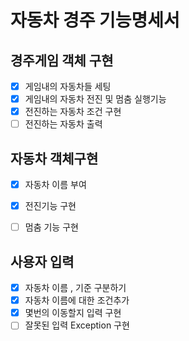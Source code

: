 # 자동차 경주 기능명세서


## 경주게임 객체 구현
- [X] 게임내의 자동차들 세팅
- [X] 게임내의 자동차 전진 및 멈춤 실행기능
- [X] 전진하는 자동차 조건 구현
- [ ] 전진하는 자동차 출력

## 자동차 객체구현
- [X] 자동차 이름 부여
- [X] 전진기능 구현
- [ ] 멈춤 기능 구현



## 사용자 입력
- [X] 자동차 이름 , 기준 구분하기
- [X] 자동차 이름에 대한 조건추가
- [X] 몇번의 이동할지 입력 구현
- [ ] 잘못된 입력 Exception 구현
